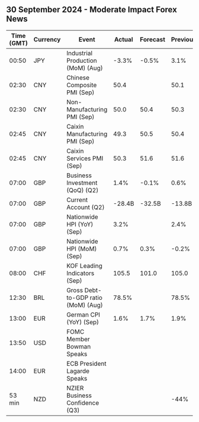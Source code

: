 ## 30 September 2024 - Moderate Impact Forex News

| Time (GMT) | Currency | Event | Actual | Forecast | Previous |
|------|----------|-------|--------|----------|----------|
| 00:50 | JPY | Industrial Production (MoM) (Aug) | -3.3% | -0.5% | 3.1% |
| 02:30 | CNY | Chinese Composite PMI (Sep) | 50.4 |  | 50.1 |
| 02:30 | CNY | Non-Manufacturing PMI (Sep) | 50.0 | 50.4 | 50.3 |
| 02:45 | CNY | Caixin Manufacturing PMI (Sep) | 49.3 | 50.5 | 50.4 |
| 02:45 | CNY | Caixin Services PMI (Sep) | 50.3 | 51.6 | 51.6 |
| 07:00 | GBP | Business Investment (QoQ) (Q2) | 1.4% | -0.1% | 0.6% |
| 07:00 | GBP | Current Account (Q2) | -28.4B | -32.5B | -13.8B |
| 07:00 | GBP | Nationwide HPI (YoY) (Sep) | 3.2% |  | 2.4% |
| 07:00 | GBP | Nationwide HPI (MoM) (Sep) | 0.7% | 0.3% | -0.2% |
| 08:00 | CHF | KOF Leading Indicators (Sep) | 105.5 | 101.0 | 105.0 |
| 12:30 | BRL | Gross Debt-to-GDP ratio (MoM) (Aug) | 78.5% |  | 78.5% |
| 13:00 | EUR | German CPI (YoY) (Sep) | 1.6% | 1.7% | 1.9% |
| 13:50 | USD | FOMC Member Bowman Speaks |  |  |  |
| 14:00 | EUR | ECB President Lagarde Speaks |  |  |  |
| 53 min | NZD | NZIER Business Confidence (Q3) |  |  | -44% |
